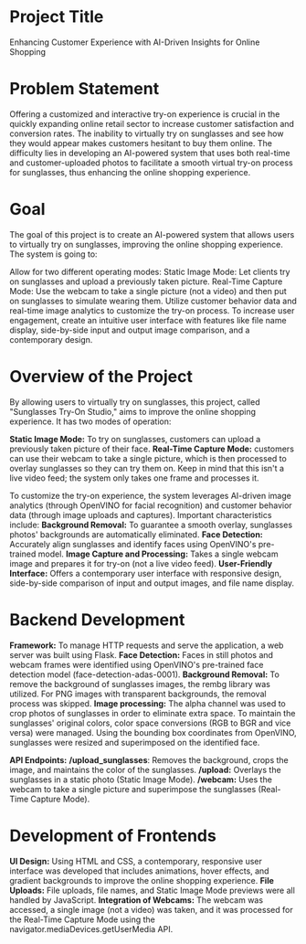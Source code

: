 # Project Title
Enhancing Customer Experience with AI-Driven Insights for Online Shopping
# Problem Statement
Offering a customized and interactive try-on experience is crucial in the quickly expanding online retail sector to increase customer satisfaction and conversion rates. The inability to virtually try on sunglasses and see how they would appear makes customers hesitant to buy them online. The difficulty lies in developing an AI-powered system that uses both real-time and customer-uploaded photos to facilitate a smooth virtual try-on process for sunglasses, thus enhancing the online shopping experience.
# Goal
The goal of this project is to create an AI-powered system that allows users to virtually try on sunglasses, improving the online shopping experience. The system is going to:

Allow for two different operating modes:
Static Image Mode: Let clients try on sunglasses and upload a previously taken picture.
Real-Time Capture Mode: Use the webcam to take a single picture (not a video) and then put on sunglasses to simulate wearing them.
Utilize customer behavior data and real-time image analytics to customize the try-on process.
To increase user engagement, create an intuitive user interface with features like file name display, side-by-side input and output image comparison, and a contemporary design.
# Overview of the Project
By allowing users to virtually try on sunglasses, this project, called "Sunglasses Try-On Studio," aims to improve the online shopping experience. It has two modes of operation:

**Static Image Mode:** To try on sunglasses, customers can upload a previously taken picture of their face.
**Real-Time Capture Mode:** customers can use their webcam to take a single picture, which is then processed to overlay sunglasses so they can try them on. Keep in mind that this isn't a live video feed; the system only takes one frame and processes it.

To customize the try-on experience, the system leverages AI-driven image analytics (through OpenVINO for facial recognition) and customer behavior data (through image uploads and captures). Important characteristics include:
**Background Removal:** To guarantee a smooth overlay, sunglasses photos' backgrounds are automatically eliminated.
**Face Detection:** Accurately align sunglasses and identify faces using OpenVINO's pre-trained model.
**Image Capture and Processing:** Takes a single webcam image and prepares it for try-on (not a live video feed).
**User-Friendly Interface:** Offers a contemporary user interface with responsive design, side-by-side comparison of input and output images, and file name display.
# Backend Development 
**Framework:** To manage HTTP requests and serve the application, a web server was built using Flask.
**Face Detection:** Faces in still photos and webcam frames were identified using OpenVINO's pre-trained face detection model (face-detection-adas-0001).
**Background Removal:** To remove the background of sunglasses images, the rembg library was utilized. For PNG images with transparent backgrounds, the removal process was skipped.
**Image processing:** The alpha channel was used to crop photos of sunglasses in order to eliminate extra space.
To maintain the sunglasses' original colors, color space conversions (RGB to BGR and vice versa) were managed.
Using the bounding box coordinates from OpenVINO, sunglasses were resized and superimposed on the identified face.

**API Endpoints:**
**/upload_sunglasses**: Removes the background, crops the image, and maintains the color of the sunglasses.
**/upload:** Overlays the sunglasses in a static photo (Static Image Mode).
**/webcam:** Uses the webcam to take a single picture and superimpose the sunglasses (Real-Time Capture Mode).

# Development of Frontends
**UI Design:** Using HTML and CSS, a contemporary, responsive user interface was developed that includes animations, hover effects, and gradient backgrounds to improve the online shopping experience.
**File Uploads:** File uploads, file names, and Static Image Mode previews were all handled by JavaScript.
**Integration of Webcams:** The webcam was accessed, a single image (not a video) was taken, and it was processed for the Real-Time Capture Mode using the navigator.mediaDevices.getUserMedia API.


